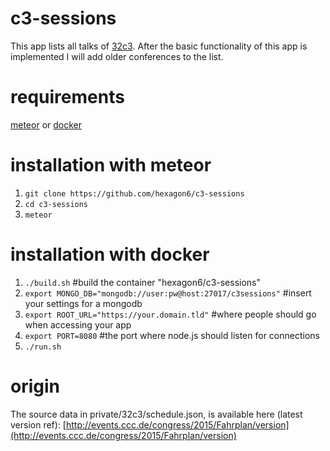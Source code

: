# c3-sessions
This app lists all talks of [32c3](https://events.ccc.de/congress/2015/wiki/Main_Page).
After the basic functionality of this app is implemented I will add older conferences to the list.

# requirements
[meteor](https://meteor.com) or [docker](https://www.docker.com/)

# installation with meteor
1. `git clone https://github.com/hexagon6/c3-sessions`
2. `cd c3-sessions`
3. `meteor`

# installation with docker
1. `./build.sh` #build the container "hexagon6/c3-sessions"
2. `export MONGO_DB="mongodb://user:pw@host:27017/c3sessions"` #insert your settings for a mongodb
3. `export ROOT_URL="https://your.domain.tld"` #where people should go when accessing your app
4. `export PORT=8080` #the port where node.js should listen for connections
5. `./run.sh`

# origin
The source data in private/32c3/schedule.json, is available here (latest version ref): [http://events.ccc.de/congress/2015/Fahrplan/version](http://events.ccc.de/congress/2015/Fahrplan/version)
